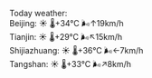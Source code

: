 Today weather:  
Beijing: ☀️   🌡️+34°C 🌬️↑19km/h  
Tianjin: ☀️   🌡️+29°C 🌬️↖15km/h  
Shijiazhuang: ☀️   🌡️+36°C 🌬️←7km/h  
Tangshan: ☀️   🌡️+33°C 🌬️↗8km/h  
